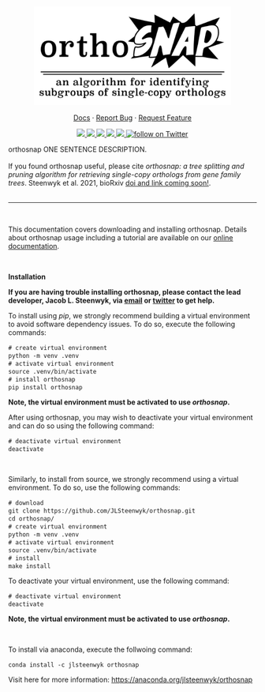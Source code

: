 <p align="center">
  <a href="https://github.com/jlsteenwyk/orthosnap">
    <img src="https://raw.githubusercontent.com/JLSteenwyk/orthosnap/master/docs/_static/img/logo.jpg" alt="Logo" width="400">
  </a>
  <p align="center">
    <a href="https://jlsteenwyk.com/orthosnap/">Docs</a>
    ·
    <a href="https://github.com/jlsteenwyk/orthosnap/issues">Report Bug</a>
    ·
    <a href="https://github.com/jlsteenwyk/orthosnap/issues">Request Feature</a>
  </p>
    <p align="center">
        <a href="https://lbesson.mit-license.org/" alt="License">
            <img src="https://img.shields.io/badge/License-MIT-blue.svg">
        </a>
        <a href="https://pypi.org/project/orthosnap/" alt="PyPI - Python Version">
            <img src="https://img.shields.io/pypi/pyversions/orthosnap">
        </a>
        <a href="https://github.com/JLSteenwyk/orthosnap/actions" alt="Build">
            <img src="https://img.shields.io/github/workflow/status/jlsteenwyk/orthosnap/CI/master">
        </a>
        <a href="https://codecov.io/gh/JLSteenwyk/orthosnap">
          <img src="https://codecov.io/gh/JLSteenwyk/orthosnap/branch/master/graph/badge.svg?token=FX66FUET0L"/>
        </a>
        <a href="https://github.com/jlsteenwyk/orthosnap/graphs/contributors" alt="Contributors">
            <img src="https://img.shields.io/github/contributors/jlsteenwyk/orthosnap">
        </a>
        <a href="https://twitter.com/intent/follow?screen_name=jlsteenwyk" alt="Author Twitter">
            <img src="https://img.shields.io/twitter/follow/jlsteenwyk?style=social&logo=twitter"
                alt="follow on Twitter">
        </a>
    </p>
</p>

orthosnap ONE SENTENCE DESCRIPTION.<br /><br />
If you found orthosnap useful, please cite *orthosnap: a tree splitting and pruning algorithm for retrieving single-copy orthologs from gene family trees*. Steenwyk et al. 2021, bioRxiv [doi and link coming soon!](LINK).
<br /><br />

---

<br />

This documentation covers downloading and installing orthosnap. Details about orthosnap usage including a tutorial are available on our [online documentation](https://jlsteenwyk.com/orthosnap/).

<br />

**Installation**

**If you are having trouble installing orthosnap, please contact the lead developer, Jacob L. Steenwyk, via [email](https://jlsteenwyk.com/contact.html) or [twitter](https://twitter.com/jlsteenwyk) to get help.**

To install using *pip*, we strongly recommend building a virtual environment to avoid software dependency issues. To do so, execute the following commands:
```shell
# create virtual environment
python -m venv .venv
# activate virtual environment
source .venv/bin/activate
# install orthosnap
pip install orthosnap
```
**Note, the virtual environment must be activated to use *orthosnap*.**

After using orthosnap, you may wish to deactivate your virtual environment and can do so using the following command:
```shell
# deactivate virtual environment
deactivate
```

<br />

Similarly, to install from source, we strongly recommend using a virtual environment. To do so, use the following commands:
```shell
# download
git clone https://github.com/JLSteenwyk/orthosnap.git
cd orthosnap/
# create virtual environment
python -m venv .venv
# activate virtual environment
source .venv/bin/activate
# install
make install
```
To deactivate your virtual environment, use the following command:
```shell
# deactivate virtual environment
deactivate
```
**Note, the virtual environment must be activated to use *orthosnap*.**

<br />

To install via anaconda, execute the follwoing command:

``` shell
conda install -c jlsteenwyk orthosnap
```
Visit here for more information: https://anaconda.org/jlsteenwyk/orthosnap
